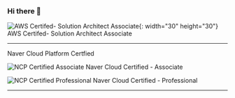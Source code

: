 ### Hi there 👋


![AWS Certifed- Solution Architect Associate](https://images.credly.com/images/0e284c3f-5164-4b21-8660-0d84737941bc/image.png){: width="30" height="30"}
AWS Certifed- Solution Architect Associate

---
Naver Cloud Platform Certfied

![NCP Certified Associate](https://edu.ncloud.com/public/img/associate.svg)
Naver Cloud Certified - Associate

![NCP Certified Professional](https://edu.ncloud.com/public/img/professional.svg)
Naver Cloud Certified - Professional



---
<!--
**Tekk-97/Tekk-97** is a ✨ _special_ ✨ repository because its `README.md` (this file) appears on your GitHub profile.

Here are some ideas to get you started:

- 🔭 I’m currently working on ...
- 🌱 I’m currently learning ...
- 👯 I’m looking to collaborate on ...
- 🤔 I’m looking for help with ...
- 💬 Ask me about ...
- 📫 How to reach me: ...
- 😄 Pronouns: ...
- ⚡ Fun fact: ...
-->
